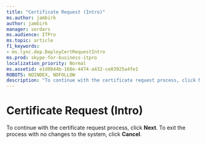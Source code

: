 ```yaml
---
title: "Certificate Request (Intro)"
ms.author: jambirk
author: jambirk
manager: serdars
ms.audience: ITPro
ms.topic: article
f1_keywords:
- ms.lync.dep.DeployCertRequestIntro
ms.prod: skype-for-business-itpro
localization_priority: Normal
ms.assetid: e1d0844b-168e-4474-a432-ce83925a4fe1
ROBOTS: NOINDEX, NOFOLLOW
description: "To continue with the certificate request process, click Next. To exit the process with no changes to the system, click Cancel."
---
```


# Certificate Request (Intro)
 
To continue with the certificate request process, click **Next**. To exit the process with no changes to the system, click **Cancel**.
  

